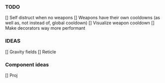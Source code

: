 ### TODO
[] Self distruct when no weapons
[] Weapons have their own cooldowns (as well as, not instead of, global cooldown)
[] Visualize weapon cooldown
[] Make decorators way more performant

### IDEAS
[] Gravity fields
[] Reticle

### Component ideas
[] Proj